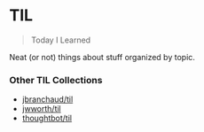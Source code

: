 # TIL

> Today I Learned

Neat (or not) things about stuff organized by topic.

### Other TIL Collections
- [jbranchaud/til](https://github.com/jbranchaud/til)
- [jwworth/til](https://github.com/jwworth/til)
- [thoughtbot/til](https://github.com/thoughtbot/til)
